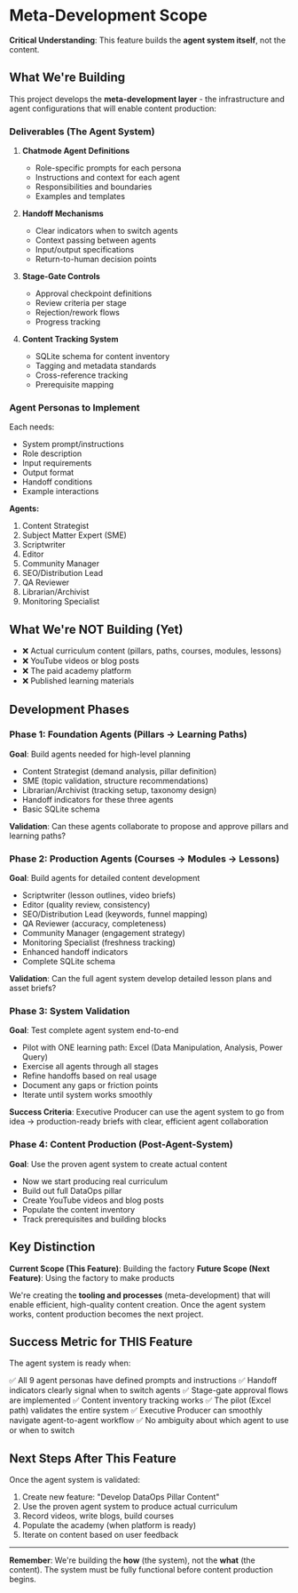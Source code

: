 # Meta-Development Scope

**Critical Understanding**: This feature builds the **agent system itself**, not the content.

## What We're Building

This project develops the **meta-development layer** - the infrastructure and agent configurations that will enable content production:

### Deliverables (The Agent System)

1. **Chatmode Agent Definitions**
   - Role-specific prompts for each persona
   - Instructions and context for each agent
   - Responsibilities and boundaries
   - Examples and templates

2. **Handoff Mechanisms**
   - Clear indicators when to switch agents
   - Context passing between agents
   - Input/output specifications
   - Return-to-human decision points

3. **Stage-Gate Controls**
   - Approval checkpoint definitions
   - Review criteria per stage
   - Rejection/rework flows
   - Progress tracking

4. **Content Tracking System**
   - SQLite schema for content inventory
   - Tagging and metadata standards
   - Cross-reference tracking
   - Prerequisite mapping

### Agent Personas to Implement

Each needs:
- System prompt/instructions
- Role description
- Input requirements
- Output format
- Handoff conditions
- Example interactions

**Agents:**
1. Content Strategist
2. Subject Matter Expert (SME)
3. Scriptwriter
4. Editor
5. Community Manager
6. SEO/Distribution Lead
7. QA Reviewer
8. Librarian/Archivist
9. Monitoring Specialist

## What We're NOT Building (Yet)

- ❌ Actual curriculum content (pillars, paths, courses, modules, lessons)
- ❌ YouTube videos or blog posts
- ❌ The paid academy platform
- ❌ Published learning materials

## Development Phases

### Phase 1: Foundation Agents (Pillars → Learning Paths)
**Goal**: Build agents needed for high-level planning

- Content Strategist (demand analysis, pillar definition)
- SME (topic validation, structure recommendations)
- Librarian/Archivist (tracking setup, taxonomy design)
- Handoff indicators for these three agents
- Basic SQLite schema

**Validation**: Can these agents collaborate to propose and approve pillars and learning paths?

### Phase 2: Production Agents (Courses → Modules → Lessons)
**Goal**: Build agents for detailed content development

- Scriptwriter (lesson outlines, video briefs)
- Editor (quality review, consistency)
- SEO/Distribution Lead (keywords, funnel mapping)
- QA Reviewer (accuracy, completeness)
- Community Manager (engagement strategy)
- Monitoring Specialist (freshness tracking)
- Enhanced handoff indicators
- Complete SQLite schema

**Validation**: Can the full agent system develop detailed lesson plans and asset briefs?

### Phase 3: System Validation
**Goal**: Test complete agent system end-to-end

- Pilot with ONE learning path: Excel (Data Manipulation, Analysis, Power Query)
- Exercise all agents through all stages
- Refine handoffs based on real usage
- Document any gaps or friction points
- Iterate until system works smoothly

**Success Criteria**: Executive Producer can use the agent system to go from idea → production-ready briefs with clear, efficient agent collaboration

### Phase 4: Content Production (Post-Agent-System)
**Goal**: Use the proven agent system to create actual content

- Now we start producing real curriculum
- Build out full DataOps pillar
- Create YouTube videos and blog posts
- Populate the content inventory
- Track prerequisites and building blocks

## Key Distinction

**Current Scope (This Feature)**: Building the factory
**Future Scope (Next Feature)**: Using the factory to make products

We're creating the **tooling and processes** (meta-development) that will enable efficient, high-quality content creation. Once the agent system works, content production becomes the next project.

## Success Metric for THIS Feature

The agent system is ready when:

✅ All 9 agent personas have defined prompts and instructions
✅ Handoff indicators clearly signal when to switch agents
✅ Stage-gate approval flows are implemented
✅ Content inventory tracking works
✅ The pilot (Excel path) validates the entire system
✅ Executive Producer can smoothly navigate agent-to-agent workflow
✅ No ambiguity about which agent to use or when to switch

## Next Steps After This Feature

Once the agent system is validated:

1. Create new feature: "Develop DataOps Pillar Content"
2. Use the proven agent system to produce actual curriculum
3. Record videos, write blogs, build courses
4. Populate the academy (when platform is ready)
5. Iterate on content based on user feedback

---

**Remember**: We're building the **how** (the system), not the **what** (the content). The system must be fully functional before content production begins.
